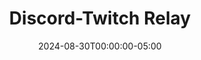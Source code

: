 ---
layout: ext_single
title: Discord-Twitch Relay
slug: discord-relay
desc:  Relay messages between Twitch and Discord and send trigger from Discord to SAMMI
category: social
date: '2024-08-30T00:00:00-05:00'
permalink: extensions/social/:slug
download_url: https://christinak.itch.io/sammi-discord-relay
developer_name: Christina K.
developer_url: https://christinak.itch.io
icon_local: discord_relay.png
trailer: https://www.youtube.com/embed/zKUCkjm8FiA
screenshots_local: discord_relay_ss.png, discord_deck.png
version: 2.0
sammi_version: 2023.1.1
platform: Twitch/Discord
overview: |
    Discord Relay is an extension for SAMMI that allows you to relay messages between Twitch/YouTube Chat and Discord.

    **Features:**

    - **Forward Twitch Chat Messages to Discord:**  
    - Choose any Twitch channel to monitor.
    - Ignore specific usernames, like bots.
    - Display user profile pictures, badges, and color names in the relayed messages.
    - Convert Twitch user mentions to Discord user mentions.
    - Convert Twitch emotes to Discord emotes.

    - **Forward YouTube Chat Messages to Discord:**  
    - Choose any YouTube channel to monitor.
    - Ignore specific usernames, like bots.
    - Display user profile pictures, badges, and color names in the relayed messages.

    - **Forward Discord Messages to Twitch or YouTube Chat:**  
    - Select any linked Twitch/YouTube account in SAMMI to post relayed messages.
    - Ignore specific usernames, like bots.
    - Limit the bot to listen to specific Discord channels.
    - Convert Discord user mentions to Twitch user mentions.
    - If a Discord message is empty but contains attachments, the attachment URL will be relayed instead.
setup_url: https://docs.christinak.ca/docs/extensions/discord-controls#setup
privacy_collect: false
privacy_website: false
privacy_policy:
---